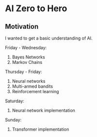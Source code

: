 # AI Zero to Hero

## Motivation

I wanted to get a basic understanding of AI.

Friday - Wednesday:

1. Bayes Networks
2. Markov Chains

Thursday - Friday:

1. Neural networks
2. Multi-armed bandits
3. Reinforcement learning

Saturday:

1. Neural network implementation

Sunday:

1. Transformer implementation

